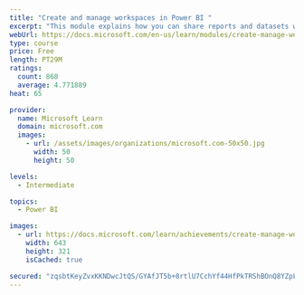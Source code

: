 ```yaml
---
title: "Create and manage workspaces in Power BI "
excerpt: "This module explains how you can share reports and datasets with your users and how to create a deployment strategy that makes sense for you and your organization. Furthermore, you will learn about data lineage in Microsoft Power BI."
webUrl: https://docs.microsoft.com/en-us/learn/modules/create-manage-workspaces-power-bi/
type: course
price: Free
length: PT29M
ratings:
  count: 868
  average: 4.771889
heat: 65

provider:
  name: Microsoft Learn
  domain: microsoft.com
  images:
    - url: /assets/images/organizations/microsoft.com-50x50.jpg
      width: 50
      height: 50

levels:
  - Intermediate

topics:
  - Power BI

images:
  - url: https://docs.microsoft.com/learn/achievements/create-manage-workspaces-power-bi-social.png
    width: 643
    height: 321
    isCached: true

secured: "zqsbtKeyZvxKKNDwcJtQS/GYAfJT5b+8rtlU7CchYf44HfPkTRShBOnQ8YZpLjEIQ1mMddTyco118UOOvIuW3X95jz4WLmD4TQkp8I80lZcl6l+n7XZIFm8Mua6fwtOV+32P58QjvYBGTPzxSBGl9xpjdDuzMO7bW1VVDv5bRBRg3xarzpIremcm/LgtPPLcDVwEjGT64sjU9pWi5KnAldL7v+0Hq0WsM/Y0BZxTP61ONLcVXf6ow+JHaX3L5awpSoaXVWFGOHXP0goU1uRDqsnqdffyn8Vu3BUJXFNCXOoFbVINMO19tf/G5i04VNxwj17CFx8ZIl1R2Q9/SgngPY5zLPLiehYhVHN9LCwUcmeeEREIr9r9a2jrBwbSZpikrCqJHRt9PZ+kvcyoiRZBy1WVGfMIFwPCyk4praXsDkQ=;h5yo+UaSnDwp0M1YTJt2IQ=="
---
```


